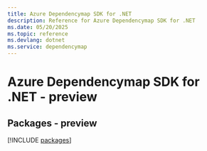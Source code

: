 ```yaml
---
title: Azure Dependencymap SDK for .NET
description: Reference for Azure Dependencymap SDK for .NET
ms.date: 05/20/2025
ms.topic: reference
ms.devlang: dotnet
ms.service: dependencymap
---
```

# Azure Dependencymap SDK for .NET - preview
## Packages - preview
[!INCLUDE [packages](dependencymap-index.md)]